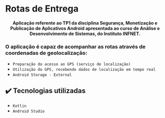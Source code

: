 # Rotas de Entrega

<h4 align="center"> 
    Aplicação referente ao TP1 da disciplina  Segurança, Monetização e Publicação de Aplicativos Android apresentada ao curso de Análise e Desenvolvimento de Sistemas, do Instituto INFNET.
</h4>


<h3> O aplicação é capaz de acompanhar as rotas através de coordenadas de geolocalização: </h3>

- `Preparação do acesso ao GPS (serviço de localização)`
- `Utilização do GPS, recebendo dados de localização em tempo real` 
- `Android Storage - External`


## ✔️ Tecnologias utilizadas

- ``Kotlin``
- ``Android Studio``







